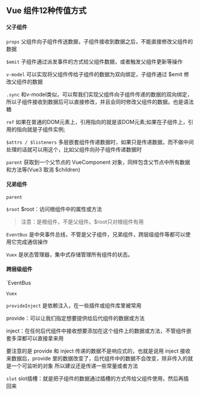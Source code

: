 ## Vue 组件12种传值方式

#### 父子组件
`props`
父组件向子组件传送数据，子组件接收到数据之后，不能直接修改父组件的数据

`$emit`
子组件通过派发事件的方式给父组件数据，或者触发父组件更新等操作

`v-model`
可以实现将父组件传给子组件的数据为双向绑定，子组件通过 $emit 修改父组件的数据

`.sync`
和v-model类似，可以帮我们实现父组件向子组件传递的数据的双向绑定，所以子组件接收到数据后可以直接修改，并且会同时修改父组件的数据。也是语法糖

`ref`
如果在普通的DOM元素上，引用指向的就是该DOM元素;如果在子组件上，引用的指向就是子组件实例;

`$attrs / $listeners`
多层嵌套组件传递数据时，如果只是传递数据，而不做中间处理的话就可以用这个，比如父组件向孙子组件传递数据时

`parent`
获取到一个父节点的 VueComponent 对象，同样包含父节点中所有数据和方法等(Vue3 取消 $children)

#### 兄弟组件
`parent`

`$root`
$root：访问根组件中的属性或方法

> 注意：是根组件，不是父组件。$root只对根组件有用

`EventBus`
是中央事件总线，不管是父子组件，兄弟组件，跨层级组件等都可以使用它完成通信操作

`Vuex`
是状态管理器，集中式存储管理所有组件的状态。

#### 跨层级组件
`EventBus

`Vuex`

`provideInject`
是依赖注入，在一些插件或组件库里被常用

provide：可以让我们指定想要提供给后代组件的数据或方法

inject：在任何后代组件中接收想要添加在这个组件上的数据或方法，不管组件嵌套多深都可以直接拿来用

要注意的是 provide 和 inject 传递的数据不是响应式的，也就是说用 inject 接收来数据后，provide 里的数据改变了，后代组件中的数据不会改变，除非传入的就是一个可监听的对象 所以建议还是传递一些常量或者方法

`slot`
slot插槽：就是把子组件的数据通过插槽的方式传给父组件使用，然后再插回来